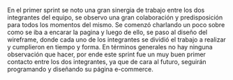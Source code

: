 En el primer sprint se noto una gran sinergia de trabajo entre los dos integrantes del equipo, se observo una gran colaboración y predisposición para todos los momentos del mismo. Se comenzó  charlando un poco sobre como se iba a encarar la pagina y luego de ello, se paso al diseño del wireframe, donde cada uno de los integrantes se dividió  el trabajo a realizar y cumplieron en tiempo y forma. En términos generales no hay ninguna observación  que hacer, por ende este sprint fue un muy buen primer contacto entre los dos integrantes, ya que de cara al futuro, seguirán programando y diseñando su página e-commerce.